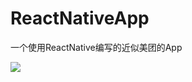# ReactNativeApp
一个使用ReactNative编写的近似美团的App

![](https://github.com/979527040/ReactNativeApp/image/jd.png)  

[baidu]:http://www.baidu.com/img/bdlogo.gif
